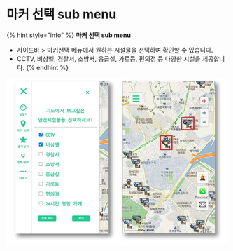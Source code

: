 # 마커 선택 sub menu

{% hint style="info" %}
**마커 선택 sub menu**

* 사이드바 > 마커선택 메뉴에서 원하는 시설물을 선택하여 확인할 수 있습니다.
* CCTV, 비상벨, 경찰서, 소방서, 응급실, 가로등, 편의점 등 다양한 시설을 제공합니다.
{% endhint %}

![](<../../../../.gitbook/assets/image (8).png>)

